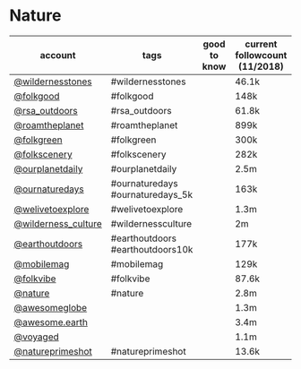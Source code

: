 # Nature
|                               account                                |               tags               | good to know | current followcount (11/2018) |
| -------------------------------------------------------------------- | -------------------------------- | ------------ | ----------------------------- |
| [@wildernesstones](https://www.instagram.com/wildernesstones/)       | #wildernesstones                 |              | 46.1k                         |
| [@folkgood](https://www.instagram.com/folkgood/)                     | #folkgood                        |              | 148k                          |
| [@rsa_outdoors](https://www.instagram.com/rsa_outdoors/)             | #rsa_outdoors                    |              | 61.8k                         |
| [@roamtheplanet](https://www.instagram.com/roamtheplanet/)           | #roamtheplanet                   |              | 899k                          |
| [@folkgreen](https://www.instagram.com/folkgreen/)                   | #folkgreen                       |              | 300k                          |
| [@folkscenery](https://www.instagram.com/folkscenery/)               | #folkscenery                     |              | 282k                          |
| [@ourplanetdaily](https://www.instagram.com/ourplanetdaily/)         | #ourplanetdaily                  |              | 2.5m                          |
| [@ournaturedays](https://www.instagram.com/ournaturedays/)           | #ournaturedays #ournaturedays_5k |              | 163k                          |
| [@welivetoexplore](https://www.instagram.com/welivetoexplore/)       | #welivetoexplore                 |              | 1.3m                          |
| [@wilderness_culture](https://www.instagram.com/wilderness_culture/) | #wildernessculture               |              | 2m                            |
| [@earthoutdoors](https://www.instagram.com/earthoutdoors/)           | #earthoutdoors #earthoutdoors10k |              | 177k                          |
| [@mobilemag](https://www.instagram.com/mobilemag/)                   | #mobilemag                       |              | 129k                          |
| [@folkvibe](https://www.instagram.com/folkvibe/)                     | #folkvibe                        |              | 87.6k                         |
| [@nature](https://www.instagram.com/nature/)                         | #nature                          |              | 2.8m                          |
| [@awesomeglobe](https://www.instagram.com/awesomeglobe/)             |                                  |              | 1.3m                          |
| [@awesome.earth](https://www.instagram.com/awesome.earth/)           |                                  |              | 3.4m                          |
| [@voyaged](https://www.instagram.com/voyaged/)                       |                                  |              | 1.1m                          |
| [@natureprimeshot](https://www.instagram.com/natureprimeshot/)       | #natureprimeshot                 |              | 13.6k                         |
